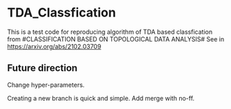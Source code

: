 # TDA_Classfication
This is a test code for reproducing algorithm of TDA based classfication from #CLASSIFICATION BASED ON TOPOLOGICAL DATA ANALYSIS#
See in https://arxiv.org/abs/2102.03709

## Future direction
Change hyper-parameters.

Creating a new branch is quick and simple.
Add merge with no-ff. 
